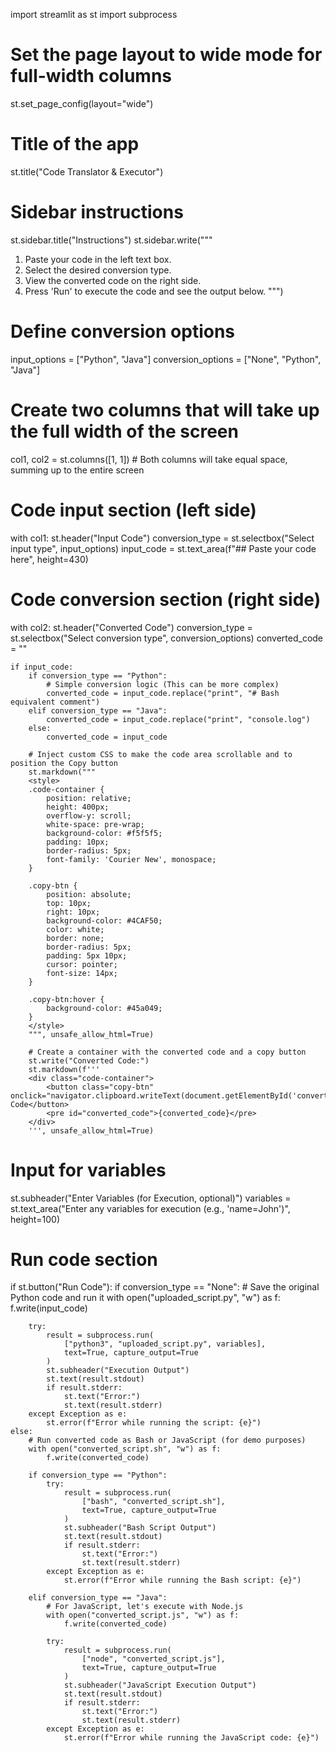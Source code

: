 import streamlit as st
import subprocess

# Set the page layout to wide mode for full-width columns
st.set_page_config(layout="wide")

# Title of the app
st.title("Code Translator & Executor")

# Sidebar instructions
st.sidebar.title("Instructions")
st.sidebar.write("""
1. Paste your code in the left text box.
2. Select the desired conversion type.
3. View the converted code on the right side.
4. Press 'Run' to execute the code and see the output below.
""")

# Define conversion options
input_options = ["Python", "Java"]
conversion_options = ["None", "Python", "Java"]

# Create two columns that will take up the full width of the screen
col1, col2 = st.columns([1, 1])  # Both columns will take equal space, summing up to the entire screen

# Code input section (left side)
with col1:
    st.header("Input Code")
    conversion_type = st.selectbox("Select input type", input_options)
    input_code = st.text_area(f"## Paste your code here", height=430)

# Code conversion section (right side)
with col2:
    st.header("Converted Code")
    conversion_type = st.selectbox("Select conversion type", conversion_options)
    converted_code = ""
    
    if input_code:
        if conversion_type == "Python":
            # Simple conversion logic (This can be more complex)
            converted_code = input_code.replace("print", "# Bash equivalent comment")
        elif conversion_type == "Java":
            converted_code = input_code.replace("print", "console.log")
        else:
            converted_code = input_code
        
        # Inject custom CSS to make the code area scrollable and to position the Copy button
        st.markdown("""
        <style>
        .code-container {
            position: relative;
            height: 400px;
            overflow-y: scroll;
            white-space: pre-wrap;
            background-color: #f5f5f5;
            padding: 10px;
            border-radius: 5px;
            font-family: 'Courier New', monospace;
        }

        .copy-btn {
            position: absolute;
            top: 10px;
            right: 10px;
            background-color: #4CAF50;
            color: white;
            border: none;
            border-radius: 5px;
            padding: 5px 10px;
            cursor: pointer;
            font-size: 14px;
        }

        .copy-btn:hover {
            background-color: #45a049;
        }
        </style>
        """, unsafe_allow_html=True)
        
        # Create a container with the converted code and a copy button
        st.write("Converted Code:")
        st.markdown(f'''
        <div class="code-container">
            <button class="copy-btn" onclick="navigator.clipboard.writeText(document.getElementById('converted_code').textContent)">Copy Code</button>
            <pre id="converted_code">{converted_code}</pre>
        </div>
        ''', unsafe_allow_html=True)

# Input for variables
st.subheader("Enter Variables (for Execution, optional)")
variables = st.text_area("Enter any variables for execution (e.g., 'name=John')", height=100)

# Run code section
if st.button("Run Code"):
    if conversion_type == "None":
        # Save the original Python code and run it
        with open("uploaded_script.py", "w") as f:
            f.write(input_code)
        
        try:
            result = subprocess.run(
                ["python3", "uploaded_script.py", variables], 
                text=True, capture_output=True
            )
            st.subheader("Execution Output")
            st.text(result.stdout)
            if result.stderr:
                st.text("Error:")
                st.text(result.stderr)
        except Exception as e:
            st.error(f"Error while running the script: {e}")
    else:
        # Run converted code as Bash or JavaScript (for demo purposes)
        with open("converted_script.sh", "w") as f:
            f.write(converted_code)
        
        if conversion_type == "Python":
            try:
                result = subprocess.run(
                    ["bash", "converted_script.sh"], 
                    text=True, capture_output=True
                )
                st.subheader("Bash Script Output")
                st.text(result.stdout)
                if result.stderr:
                    st.text("Error:")
                    st.text(result.stderr)
            except Exception as e:
                st.error(f"Error while running the Bash script: {e}")
        
        elif conversion_type == "Java":
            # For JavaScript, let's execute with Node.js
            with open("converted_script.js", "w") as f:
                f.write(converted_code)
            
            try:
                result = subprocess.run(
                    ["node", "converted_script.js"], 
                    text=True, capture_output=True
                )
                st.subheader("JavaScript Execution Output")
                st.text(result.stdout)
                if result.stderr:
                    st.text("Error:")
                    st.text(result.stderr)
            except Exception as e:
                st.error(f"Error while running the JavaScript code: {e}")
